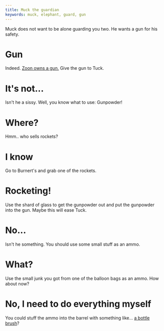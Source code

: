 ```yaml
---
title: Muck the guardian
keywords: muck, elephant, guard, gun
---
```


Muck does not want to be alone guarding you two. He wants a gun for his safety.

# Gun
Indeed. [Zoon owns a gun.](065-weapon.md) Give the gun to Tuck.

# It's not...
Isn't he a sissy. Well, you know what to use: Gunpowder!

# Where?
Hmm.. who sells rockets?

# I know
Go to Burnert's and grab one of the rockets.

# Rocketing!
Use the shard of glass to get the gunpowder out and put the gunpowder into the gun.
Maybe this will ease Tuck.

# No...
Isn't he something. You should use some small stuff as an ammo.

# What?
Use the small junk you got from one of the balloon bags as an ammo.
How about now?

# No, I need to do everything myself
You could stuff the ammo into the barrel with something like... [a bottle brush](067-bottle-brush.md)?
